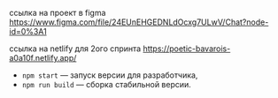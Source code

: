ссылка на проект в figma
https://www.figma.com/file/24EUnEHGEDNLdOcxg7ULwV/Chat?node-id=0%3A1

ссылка на netlify для 2ого спринта
https://poetic-bavarois-a0a10f.netlify.app/

- `npm start` — запуск версии для разработчика,
- `npm run build` — сборка стабильной версии.
